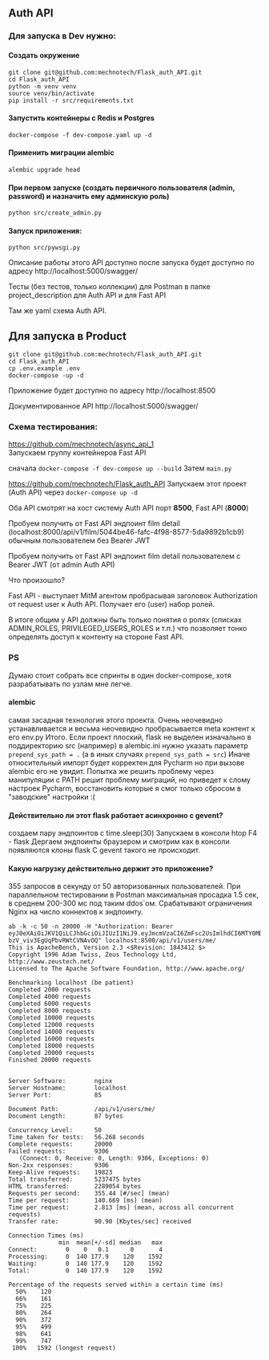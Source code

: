 ##  Auth API

### Для запуска в Dev нужно:
#### Создать окружение
```
git clone git@github.com:mechnotech/Flask_auth_API.git
cd Flask_auth_API
python -m venv venv
source venv/bin/activate
pip install -r src/requirements.txt
```
#### Запустить контейнеры с Redis и Postgres
`docker-compose -f dev-compose.yaml up -d`

#### Применить миграции alembic
`alembic upgrade head`

#### При первом запуске (создать первичного пользователя (admin, password) и назначить ему админскую роль)
`python src/create_admin.py`

#### Запуск приложения:
`python src/pywsgi.py`

Описание работы этого API доступно после запуска будет доступно по адресу http://localhost:5000/swagger/

Тесты (без тестов, только коллекции) для Postman в папке project_description для Auth API и для Fast API

Там же yaml схема Auth API.

####

## Для запуска в Product
```
git clone git@github.com:mechnotech/Flask_auth_API.git
cd Flask_auth_API
cp .env.example .env
docker-compose -up -d
```
Приложение будет доступно по адресу http://localhost:8500

Документированное API http://localhost:5000/swagger/


### Схема тестирования:

https://github.com/mechnotech/async_api_1                                         
Запускаем группу контейнеров Fast API 

сначала `docker-compose -f dev-compose up --build`
Затем `main.py`

https://github.com/mechnotech/Flask_auth_API
Запускаем этот проект (Auth API)
через `docker-compose up -d`

Оба API смотрят на хост систему Auth API порт **8500**, Fast API (**8000**)

Пробуем получить от Fast API  эндпоинт film detail (localhost:8000/api/v1/film/5044be46-fafc-4f98-8577-5da9892b1cb9) обычным пользователем без Bearer JWT

Пробуем получить от Fast API  эндпоинт film detail пользователем с Bearer JWT (от admin Auth API)
     
Что произошло?

Fast API - выступает MitM агентом пробрасывая заголовок Authorization от request user к Auth API. Получает его (user) набор ролей.

В итоге общим у API должны быть только понятия о ролях (списках ADMIN_ROLES, PRIVILEGED_USERS_ROLES и т.п.) что позволяет тонко определять доступ к контенту на стороне Fast API.

### PS

Думаю стоит собрать все спринты в один docker-compose, хотя разрабатывать по узлам мне легче.

#### alembic

самая засадная технология этого проекта. Очень неочевидно устанавливается и весьма неочевидно пробрасывается meta контент
к его env.py
Итого. Если проект плоский, flask не выделен изначально в поддиректорию src (например)
в alembic.ini нужно указать параметр `prepend_sys_path = .` (а в иных случаях `prepend_sys_path = src`) Иначе относительный импорт будет корректен для Pycharm но при вызове
 alembic его не увидит. Попытка же решить проблему через манипуляции с PATH решит проблему миграций, но
приведет к слому настроек Pycharm, восстановить которые я смог только сбросом в "заводские" настройки :(

#### Действительно ли этот flask работает асинхронно с gevent?

создаем пару эндпоинтов с time.sleep(30)
Запускаем в консоли htop
F4 - flask
Дергаем эндпоинты браузером и смотрим как в консоли появляются клоны flask
C gevent такого не происходит.

#### Какую нагрузку действительно держит это приложение?

355 запросов в секунду от 50 авторизованных пользователей. 
При параллельном тестировании в Postman максимальная просадка 1.5 сек, в среднем 
200-300 мс под таким ddos`ом.
Срабатывают ограничения Nginx на число коннектов к эндпоинту.

```
ab -k -c 50 -n 20000 -H "Authorization: Bearer eyJ0eXAiOiJKV1QiLCJhbGciOiJIUzI1NiJ9.eyJmcmVzaCI6ZmFsc2UsImlhdCI6MTY0MDA4OTg5OSwianRpIjoiMTk4ZGNlYzItZTg2Yi00NmE2LTg5N2YtYTM5NTMxMDkwNzZmIiwidHlwZSI6ImFjY2VzcyIsInN1YiI6ImFkbWluIiwibmJmIjoxNjQwMDg5ODk5LCJleHAiOjE2NDAwOTM0OTl9.AENg0kQCWlwYqAvB1-bzV_viv3EgUqPbvRWtCVNAvOQ" localhost:8500/api/v1/users/me/
This is ApacheBench, Version 2.3 <$Revision: 1843412 $>
Copyright 1996 Adam Twiss, Zeus Technology Ltd, http://www.zeustech.net/
Licensed to The Apache Software Foundation, http://www.apache.org/

Benchmarking localhost (be patient)
Completed 2000 requests
Completed 4000 requests
Completed 6000 requests
Completed 8000 requests
Completed 10000 requests
Completed 12000 requests
Completed 14000 requests
Completed 16000 requests
Completed 18000 requests
Completed 20000 requests
Finished 20000 requests


Server Software:        nginx
Server Hostname:        localhost
Server Port:            85

Document Path:          /api/v1/users/me/
Document Length:        87 bytes

Concurrency Level:      50
Time taken for tests:   56.268 seconds
Complete requests:      20000
Failed requests:        9306
   (Connect: 0, Receive: 0, Length: 9306, Exceptions: 0)
Non-2xx responses:      9306
Keep-Alive requests:    19823
Total transferred:      5237475 bytes
HTML transferred:       2289054 bytes
Requests per second:    355.44 [#/sec] (mean)
Time per request:       140.669 [ms] (mean)
Time per request:       2.813 [ms] (mean, across all concurrent requests)
Transfer rate:          90.90 [Kbytes/sec] received

Connection Times (ms)
              min  mean[+/-sd] median   max
Connect:        0    0   0.1      0       4
Processing:     0  140 177.9    120    1592
Waiting:        0  140 177.9    120    1592
Total:          0  140 177.9    120    1592

Percentage of the requests served within a certain time (ms)
  50%    120
  66%    161
  75%    225
  80%    264
  90%    372
  95%    499
  98%    641
  99%    747
 100%   1592 (longest request)

```


